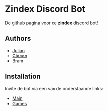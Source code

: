 
# Zindex Discord Bot

De github pagina voor de **zindex** discord bot!



## Authors

- [Julian](https://www.github.com/SmidtDeveloping)
- [Gideon](https://github.com/Gideon-Zindex)
- Bram



## Installation

Invite de bot via een van de onderstaande links:

-   [Main](h)
- [Games](h)
`
    

